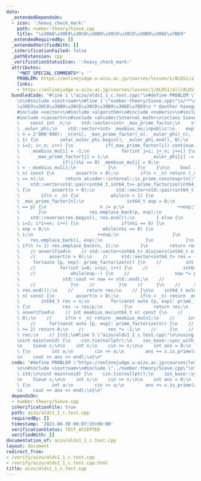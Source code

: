 ```yaml
---
data:
  _extendedDependsOn:
  - icon: ':heavy_check_mark:'
    path: number-theory/Sieve.cpp
    title: "\u30A8\u30E9\u30C8\u30B9\u30C6\u30CD\u30B9\u306E\u7BE9"
  _extendedRequiredBy: []
  _extendedVerifiedWith: []
  _isVerificationFailed: false
  _pathExtension: cpp
  _verificationStatusIcon: ':heavy_check_mark:'
  attributes:
    '*NOT_SPECIAL_COMMENTS*': ''
    PROBLEM: https://onlinejudge.u-aizu.ac.jp/courses/lesson/1/ALDS1/all/ALDS1_1_C
    links:
    - https://onlinejudge.u-aizu.ac.jp/courses/lesson/1/ALDS1/all/ALDS1_1_C
  bundledCode: "#line 1 \"aizu/alds1_1_c.test.cpp\"\n#define PROBLEM \"https://onlinejudge.u-aizu.ac.jp/courses/lesson/1/ALDS1/all/ALDS1_1_C\"\
    \n\n#include <iostream>\n#line 1 \"number-theory/Sieve.cpp\"\n/**\n * @brief \u30A8\
    \u30E9\u30C8\u30B9\u30C6\u30CD\u30B9\u306E\u7BE9\n * @author hasegawa1\n */\n\n\
    #include <vector>\n#include <algorithm>\n#include <numeric>\n#include <cstdint>\n\
    #include <cassert>\n#include <atcoder/internal_math>\n\nclass Sieve {\nprivate:\n\
    \    const int _n;\n    std::vector<int> _max_prime_factor;\n    std::vector<int>\
    \ _euler_phi;\n    std::vector<int> _moebius_mu;\npublic:\n    explicit Sieve(int\
    \ n = 2'000'000): _n(n+1), _max_prime_factor(_n), _euler_phi(_n), _moebius_mu(_n,\
    \ 1) {\n        iota(_euler_phi.begin(), _euler_phi.end(), 0);\n        for(int\
    \ i=2; i<_n; i++) {\n            if(_max_prime_factor[i]) continue;\n        \
    \    _moebius_mu[i] = -1;\n            for(int j=i; j<_n; j+=i) {\n          \
    \      _max_prime_factor[j] = i;\n                _euler_phi[j] -= _euler_phi[j]/i;\n\
    \                if(j/i%i == 0) _moebius_mu[j] = 0;\n                else _moebius_mu[j]\
    \ = -_moebius_mu[i];\n            }\n        }\n    }\n\n    bool is_prime(int64_t\
    \ n) const {\n        assert(n > 0);\n        if(n < _n) return (_max_prime_factor[n]\
    \ == n);\n        return atcoder::internal::is_prime_constexpr(n);\n    }\n\n\
    \    std::vector<std::pair<int64_t,int64_t>> prime_factorize(int64_t n) const\
    \ {\n        assert(n > 0);\n        std::vector<std::pair<int64_t,int64_t>> res;\n\
    \        if(n < _n) {\n            while(n > 1) {\n                int64_t p =\
    \ _max_prime_factor[n];\n                int64_t exp = 0;\n                while(_max_prime_factor[n]\
    \ == p) {\n                    n /= p;\n                    ++exp;\n         \
    \       }\n                res.emplace_back(p, exp);\n            }\n        \
    \    std::reverse(res.begin(), res.end());\n        } else {\n            for(int64_t\
    \ i=2; i*i<=n; i++) {\n                if(n%i == 0) {\n                    int\
    \ exp = 0;\n                    while(n%i == 0) {\n                        n /=\
    \ i;\n                        ++exp;\n                    }\n                \
    \    res.emplace_back(i, exp);\n                }\n            }\n           \
    \ if(n != 1) res.emplace_back(n, 1);\n        }\n        return res;\n    }\n\n\
    \    // unverified\n    // std::vector<int64_t> divisors(int64_t n) const {\n\
    \    //     assert(n > 0);\n    //     std::vector<int64_t> res = {1};\n    //\
    \     for(auto [p, exp]: prime_factorize(n)) {\n    //         int sz = res.size();\n\
    \    //         for(int i=0; i<sz; i++) {\n    //             int64_t now = res[i];\n\
    \    //             while(exp--) {\n    //                 now *= p;\n    // \
    \                std::cout << now << std::endl;\n    //                 res.emplace_back(now);\n\
    \    //             }\n    //         }\n    //     }\n    //     sort(res.begin(),\
    \ res.end());\n    //     return res;\n    // }\n\n    int64_t euler_phi(int64_t\
    \ n) const {\n        assert(n > 0);\n        if(n < _n) return _euler_phi[n];\n\
    \        int64_t res = n;\n        for(const auto [p, exp]: prime_factorize(n))\
    \ {\n            res -= res/p;\n        }\n        return res;\n    }\n\n    //\
    \ unverified\n    // int moebius_mu(int64_t n) const {\n    //     assert(n >\
    \ 0);\n    //     if(n < _n) return _moebius_mu[n];\n    //     int res = 1;\n\
    \    //     for(const auto [p, exp]: prime_factorize(n)) {\n    //         if(exp\
    \ >= 2) return 0;\n    //         res *= -1;\n    //     }\n    //     return\
    \ res;\n    // }\n};\n#line 5 \"aizu/alds1_1_c.test.cpp\"\n\nusing namespace std;\n\
    \nint main(void) {\n    cin.tie(nullptr);\n    ios_base::sync_with_stdio(false);\n\
    \n    Sieve s;\n\n    int n;\n    cin >> n;\n\n    int ans = 0;\n    while(n--)\
    \ {\n        int a;\n        cin >> a;\n        ans += s.is_prime(a);\n    }\n\
    \n    cout << ans << endl;\n}\n"
  code: "#define PROBLEM \"https://onlinejudge.u-aizu.ac.jp/courses/lesson/1/ALDS1/all/ALDS1_1_C\"\
    \n\n#include <iostream>\n#include \"../number-theory/Sieve.cpp\"\n\nusing namespace\
    \ std;\n\nint main(void) {\n    cin.tie(nullptr);\n    ios_base::sync_with_stdio(false);\n\
    \n    Sieve s;\n\n    int n;\n    cin >> n;\n\n    int ans = 0;\n    while(n--)\
    \ {\n        int a;\n        cin >> a;\n        ans += s.is_prime(a);\n    }\n\
    \n    cout << ans << endl;\n}\n"
  dependsOn:
  - number-theory/Sieve.cpp
  isVerificationFile: true
  path: aizu/alds1_1_c.test.cpp
  requiredBy: []
  timestamp: '2021-06-30 00:07:55+09:00'
  verificationStatus: TEST_ACCEPTED
  verifiedWith: []
documentation_of: aizu/alds1_1_c.test.cpp
layout: document
redirect_from:
- /verify/aizu/alds1_1_c.test.cpp
- /verify/aizu/alds1_1_c.test.cpp.html
title: aizu/alds1_1_c.test.cpp
---
```

